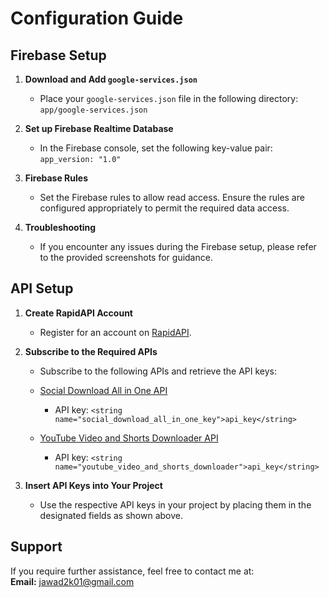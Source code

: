 # Configuration Guide

## Firebase Setup

1. **Download and Add `google-services.json`**  
   - Place your `google-services.json` file in the following directory:  
     `app/google-services.json`

2. **Set up Firebase Realtime Database**  
   - In the Firebase console, set the following key-value pair:  
     `app_version: "1.0"`

3. **Firebase Rules**  
   - Set the Firebase rules to allow read access. Ensure the rules are configured appropriately to permit the required data access.

4. **Troubleshooting**  
   - If you encounter any issues during the Firebase setup, please refer to the provided screenshots for guidance.

## API Setup

1. **Create RapidAPI Account**  
   - Register for an account on [RapidAPI](https://rapidapi.com).

2. **Subscribe to the Required APIs**  
   - Subscribe to the following APIs and retrieve the API keys:

   - [Social Download All in One API](https://rapidapi.com/nguyenmanhict-MuTUtGWD7K/api/social-download-all-in-one)
     - API key: `<string name="social_download_all_in_one_key">api_key</string>`

   - [YouTube Video and Shorts Downloader API](https://rapidapi.com/ugoBoy/api/youtube-video-and-shorts-downloader1)
     - API key: `<string name="youtube_video_and_shorts_downloader">api_key</string>`

3. **Insert API Keys into Your Project**  
   - Use the respective API keys in your project by placing them in the designated fields as shown above.

## Support

If you require further assistance, feel free to contact me at:  
**Email:** [jawad2k01@gmail.com](mailto:jawad2k01@gmail.com)
